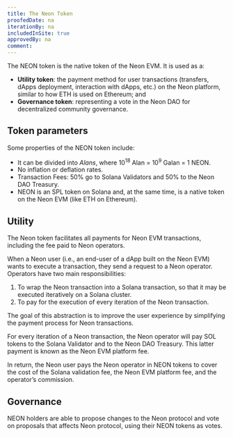 ```yaml
---
title: The Neon Token
proofedDate: na
iterationBy: na
includedInSite: true
approvedBy: na
comment: 
---
```


The NEON token is the native token of the Neon EVM. It is used as a:
* **Utility token**: the payment method for user transactions (transfers, dApps deployment, interaction with dApps, etc.) on the Neon platform, similar to how ETH is used on Ethereum; and
* **Governance token**: representing a vote in the Neon DAO for decentralized community governance.

## Token parameters
Some properties of the NEON token include:
* It can be divided into *Alans*, where 10<sup>18</sup> Alan = 10<sup>9</sup> Galan = 1 NEON.
* No inflation or deflation rates.
* Transaction Fees: 50% go to Solana Validators and 50% to the Neon DAO Treasury.
* NEON is an SPL token on Solana and, at the same time, is a native token on the Neon EVM (like ETH on Ethereum).

## Utility
The Neon token facilitates all payments for Neon EVM transactions, including the fee paid to Neon operators.

When a Neon user (i.e., an end-user of a dApp built on the Neon EVM) wants to execute a transaction, they send a request to a Neon operator. Operators have two main responsibilities:
1. To wrap the Neon transaction into a Solana transaction, so that it may be executed iteratively on a Solana cluster.
2. To pay for the execution of every iteration of the Neon transaction.

The goal of this abstraction is to improve the user experience by simplifying the payment process for Neon transactions.

For every iteration of a Neon transaction, the Neon operator will pay SOL tokens to the Solana Validator and to the Neon DAO Treasury. This latter payment is known as the Neon EVM platform fee.

In return, the Neon user pays the Neon operator in NEON tokens to cover the cost of the Solana validation fee, the Neon EVM platform fee, and the operator’s commission.

## Governance
NEON holders are able to propose changes to the Neon protocol and vote on proposals that affects Neon protocol, using their NEON tokens as votes.
